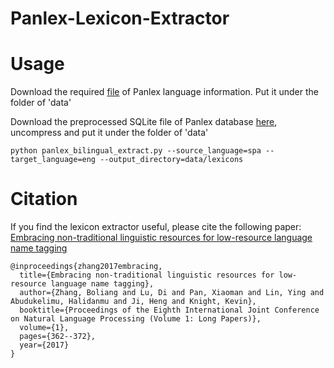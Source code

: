 # Panlex-Lexicon-Extractor
# Usage
Download the required [file](https://drive.google.com/file/d/1tyACWPYrOQJ4m20dTjDPWtpX1XGYWtyf/view?usp=sharing) of Panlex language information. Put it under the folder of 'data'

Download the preprocessed SQLite file of Panlex database [here](https://drive.google.com/file/d/1WiAkuBOFt0oFARvA1OWb_YsxPIDcKigW/view?usp=sharing), uncompress and put it under the folder of 'data'

```
python panlex_bilingual_extract.py --source_language=spa --target_language=eng --output_directory=data/lexicons
```

# Citation
If you find the lexicon extractor useful, please cite the following paper: [Embracing non-traditional linguistic resources for low-resource language name tagging](http://www.aclweb.org/anthology/I17-1037)
```
@inproceedings{zhang2017embracing,
  title={Embracing non-traditional linguistic resources for low-resource language name tagging},
  author={Zhang, Boliang and Lu, Di and Pan, Xiaoman and Lin, Ying and Abudukelimu, Halidanmu and Ji, Heng and Knight, Kevin},
  booktitle={Proceedings of the Eighth International Joint Conference on Natural Language Processing (Volume 1: Long Papers)},
  volume={1},
  pages={362--372},
  year={2017}
}
```
